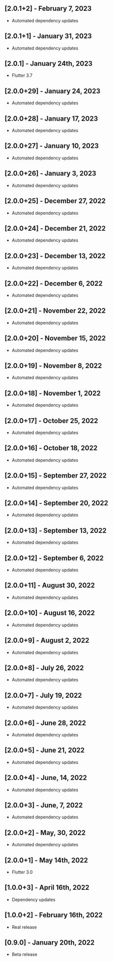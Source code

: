 ## [2.0.1+2] - February 7, 2023

* Automated dependency updates


## [2.0.1+1] - January 31, 2023

* Automated dependency updates


## [2.0.1] - January 24th, 2023

* Flutter 3.7


## [2.0.0+29] - January 24, 2023

* Automated dependency updates


## [2.0.0+28] - January 17, 2023

* Automated dependency updates


## [2.0.0+27] - January 10, 2023

* Automated dependency updates


## [2.0.0+26] - January 3, 2023

* Automated dependency updates


## [2.0.0+25] - December 27, 2022

* Automated dependency updates


## [2.0.0+24] - December 21, 2022

* Automated dependency updates


## [2.0.0+23] - December 13, 2022

* Automated dependency updates


## [2.0.0+22] - December 6, 2022

* Automated dependency updates


## [2.0.0+21] - November 22, 2022

* Automated dependency updates


## [2.0.0+20] - November 15, 2022

* Automated dependency updates


## [2.0.0+19] - November 8, 2022

* Automated dependency updates


## [2.0.0+18] - November 1, 2022

* Automated dependency updates


## [2.0.0+17] - October 25, 2022

* Automated dependency updates


## [2.0.0+16] - October 18, 2022

* Automated dependency updates


## [2.0.0+15] - September 27, 2022

* Automated dependency updates


## [2.0.0+14] - September 20, 2022

* Automated dependency updates


## [2.0.0+13] - September 13, 2022

* Automated dependency updates


## [2.0.0+12] - September 6, 2022

* Automated dependency updates


## [2.0.0+11] - August 30, 2022

* Automated dependency updates


## [2.0.0+10] - August 16, 2022

* Automated dependency updates


## [2.0.0+9] - August 2, 2022

* Automated dependency updates


## [2.0.0+8] - July 26, 2022

* Automated dependency updates


## [2.0.0+7] - July 19, 2022

* Automated dependency updates


## [2.0.0+6] - June 28, 2022

* Automated dependency updates


## [2.0.0+5] - June 21, 2022

* Automated dependency updates


## [2.0.0+4] - June, 14, 2022

* Automated dependency updates


## [2.0.0+3] - June, 7, 2022

* Automated dependency updates


## [2.0.0+2] - May, 30, 2022

* Automated dependency updates


## [2.0.0+1] - May 14th, 2022

* Flutter 3.0


## [1.0.0+3] - April 16th, 2022

* Dependency updates


## [1.0.0+2] - February 16th, 2022

* Real release


## [0.9.0] - January 20th, 2022

* Beta release






























